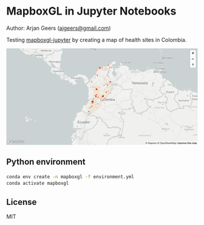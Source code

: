 # MapboxGL in Jupyter Notebooks

Author: Arjan Geers (ajgeers@gmail.com)

Testing [mapboxgl-jupyter](https://github.com/mapbox/mapboxgl-jupyter) by creating a map of health sites in Colombia.

<img src="screenshots/heatmap.png" width="600" />


## Python environment

```sh
conda env create -n mapboxgl -f environment.yml
conda activate mapboxgl
```


## License

MIT
